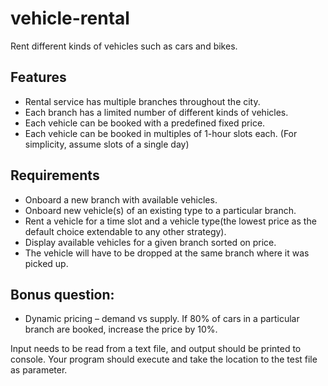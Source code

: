 # vehicle-rental
Rent different kinds of vehicles such as cars and bikes.

## Features
* Rental service has multiple branches throughout the city.
* Each branch has a limited number of different kinds of vehicles.
* Each vehicle can be booked with a predefined fixed price.
* Each vehicle can be booked in multiples of 1-hour slots each. (For simplicity, assume slots of a single day)

## Requirements
* Onboard a new branch with available vehicles.
* Onboard new vehicle(s) of an existing type to a particular branch.
* Rent a vehicle for a time slot and a vehicle type(the lowest price as the default choice extendable to any other strategy).
* Display available vehicles for a given branch sorted on price.
* The vehicle will have to be dropped at the same branch where it was picked up.

## Bonus question:
* Dynamic pricing – demand vs supply. If 80% of cars in a particular branch are booked, increase the price by 10%.

Input needs to be read from a text file, and output should be printed to console. Your program should execute and take the location to the test file as parameter.

